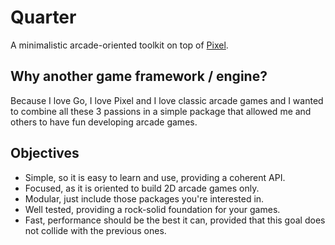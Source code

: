 # Quarter

A minimalistic arcade-oriented toolkit on top of [Pixel](https://github.com/faiface/pixel).

## Why another game framework / engine?

Because I love Go, I love Pixel and I love classic arcade games and I wanted to combine all these 3 passions in a simple package 
that allowed me and others to have fun developing arcade games.

## Objectives

* Simple, so it is easy to learn and use, providing a coherent API.
* Focused, as it is oriented to build 2D arcade games only.
* Modular, just include those packages you're interested in.
* Well tested, providing a rock-solid foundation for your games.
* Fast, performance should be the best it can, provided that this goal does not collide with the previous ones.